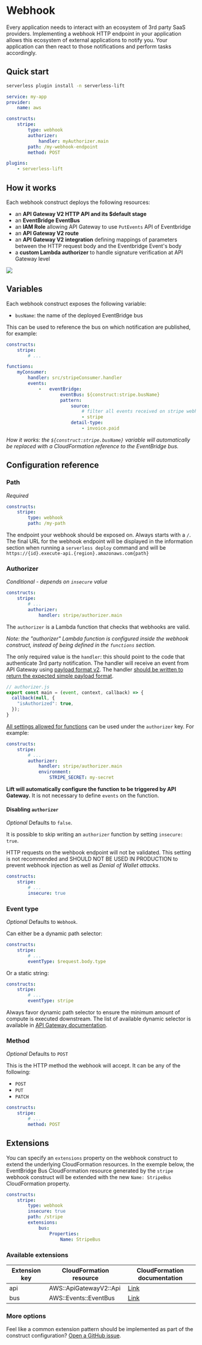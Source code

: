 # Webhook

Every application needs to interact with an ecosystem of 3rd party SaaS providers.
Implementing a webhook HTTP endpoint in your application allows this ecosystem of external applications to notify you. Your application can then react to those notifications and perform tasks accordingly.

## Quick start

```bash
serverless plugin install -n serverless-lift
```

```yaml
service: my-app
provider:
    name: aws

constructs:
    stripe:
        type: webhook
        authorizer:
            handler: myAuthorizer.main
        path: /my-webhook-endpoint
        method: POST

plugins:
    - serverless-lift
```

## How it works

Each webhook construct deploys the following resources:
- an **API Gateway V2 HTTP API and its $default stage**
- an **EventBridge EventBus**
- an **IAM Role** allowing API Gateway to use `PutEvents` API of Eventbridge
- an **API Gateway V2 route** 
- an **API Gateway V2 integration** defining mappings of parameters between the HTTP request body and the Eventbridge  Event's body
- a **custom Lambda authorizer** to handle signature verification at API Gateway level

![](img/webhook.png)

## Variables

Each webhook construct exposes the following variable:

- `busName`: the name of the deployed EventBridge bus

This can be used to reference the bus on which notification are published, for example:

```yaml
constructs:
    stripe:
        # ...

functions:
    myConsumer:
        handler: src/stripeConsumer.handler
        events:
            -   eventBridge:
                    eventBus: ${construct:stripe.busName}
                    pattern:
                        source:
                            # filter all events received on stripe webhook
                            - stripe
                        detail-type:
                            - invoice.paid
```

_How it works: the `${construct:stripe.busName}` variable will automatically be replaced with a CloudFormation reference to the EventBridge bus._

## Configuration reference

### Path

_Required_

```yaml
constructs:
    stripe:
        type: webhook
        path: /my-path
```

The endpoint your webhook should be exposed on. Always starts with a `/`.
The final URL for the webhook endpoint will be displayed in the information section when running a `serverless deploy` command and will be `https://{id}.execute-api.{region}.amazonaws.com{path}`

### Authorizer

_Conditional - depends on `insecure` value_

```yaml
constructs:
    stripe:
        # ...
        authorizer:
            handler: stripe/authorizer.main
```

The `authorizer` is a Lambda function that checks that webhooks are valid.

_Note: the "authorizer" Lambda function is configured inside the webhook construct, instead of being defined in the `functions` section._

The only required value is the `handler`: this should point to the code that authenticate 3rd party notification. The handler will receive an event from API Gateway using [payload format v2](https://docs.aws.amazon.com/apigateway/latest/developerguide/http-api-lambda-authorizer.html#http-api-lambda-authorizer.payload-format). The handler [should be written to return the expected simple payload format](https://docs.aws.amazon.com/apigateway/latest/developerguide/http-api-lambda-authorizer.html#http-api-lambda-authorizer.payload-format-response).

```js
// authorizer.js
export const main = (event, context, callback) => {
  callback(null, {
    "isAuthorized": true,
  });
}
```

[All settings allowed for functions](https://www.serverless.com/framework/docs/providers/aws/guide/functions/) can be used under the `authorizer` key. For example:

```yaml
constructs:
    stripe:
        # ...
        authorizer:
            handler: stripe/authorizer.main
            environment:
                STRIPE_SECRET: my-secret
```

**Lift will automatically configure the function to be triggered by API Gateway.** It is not necessary to define `events` on the function.

#### Disabling `authorizer`

_Optional_
Defaults to `false`.

It is possible to skip writing an `authorizer` function by setting `insecure: true`.

HTTP requests on the wehbook endpoint will not be validated. This setting is not recommended and SHOULD NOT BE USED IN PRODUCTION to prevent webhook injection as well as _Denial of Wallet attacks_.

```yaml
constructs:
    stripe:
        # ...
        insecure: true
```

### Event type

_Optional_
Defaults to `Webhook`.

Can either be a dynamic path selector:
```yaml
constructs:
    stripe:
        # ...
        eventType: $request.body.type
```

Or a static string:
```yaml
constructs:
    stripe:
        # ...
        eventType: stripe
```

Always favor dynamic path selector to ensure the minimum amount of compute is executed downstream. The list of available dynamic selector is available in [API Gateway documentation](https://docs.aws.amazon.com/apigateway/latest/developerguide/http-api-develop-integrations-aws-services.html#http-api-develop-integrations-aws-services-parameter-mapping).

### Method

_Optional_
Defaults to `POST`

This is the HTTP method the webhook will accept. It can be any of the following:
- `POST`
- `PUT`
- `PATCH`

```yaml
constructs:
    stripe:
        # ...
        method: POST
```

## Extensions

You can specify an `extensions` property on the webhook construct to extend the underlying CloudFormation resources. In the exemple below, the EventBridge Bus CloudFormation resource generated by the `stripe` webhook construct will be extended with the new `Name: StripeBus` CloudFormation property.

```yaml
constructs:
    stripe:
        type: webhook
        insecure: true
        path: /stripe
        extensions:
            bus:
                Properties:
                    Name: StripeBus
```

### Available extensions

| Extension key 	| CloudFormation resource 	| CloudFormation documentation                                                                              	|
|---------------	|-------------------------	|-----------------------------------------------------------------------------------------------------------	|
| api           	| AWS::ApiGatewayV2::Api  	| [Link](https://docs.aws.amazon.com/AWSCloudFormation/latest/UserGuide/aws-resource-apigatewayv2-api.html) 	|
| bus           	| AWS::Events::EventBus   	| [Link](https://docs.aws.amazon.com/AWSCloudFormation/latest/UserGuide/aws-properties-s3-bucket.html)      	|

### More options

Feel like a common extension pattern should be implemented as part of the construct configuration? [Open a GitHub issue](https://github.com/getlift/lift/issues/new).
